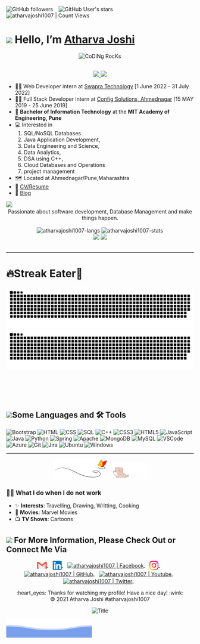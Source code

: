<!---
atharvajoshi1007/atharvajoshi1007 is a ✨ special ✨ repository because its `README.md` (this file) appears on your GitHub profile.
You can click the Preview link to take a look at your changes.
--->




<img alt="GitHub followers" src="https://img.shields.io/github/followers/atharvajoshi1007?style=social" /> &nbsp;&nbsp; <img alt="GitHub User's stars" src="https://img.shields.io/github/stars/atharvajoshi1007?style=social" /> &nbsp;&nbsp; <img alt="atharvajoshi1007 | Count Views" src="https://enemo786q3svfle.m.pipedream.net" />




# <img src="https://raw.githubusercontent.com/nixin72/nixin72/master/wave.gif" width="50px"></img>  Hello, I’m [Atharva Joshi](https://github.com/atharvajoshi1007)

<div align="center">
<img src="https://github.com/SP-XD/SP-XD/blob/main/images/dev-working_rounded.gif?raw=true" href="https://github.com/sp-xd" alt="CoDiNg RocKs"  width="550"/><br> 
</div>
  
<!-- https://shields.io/ https://simpleicons.org/ https://github.com/simple-icons/simple-icons/blob/develop/slugs.md -->
<p align="center"><br/>
 <a href="https://www.linkedin.com/in/atharvajoshi10">
  <img src="https://img.shields.io/badge/linkedin-atharva%20joshi10-blue?style=flat-square&logo=linkedin">
 </a>
 <a href="mailto:atharvajoshi1007@gmail.com">
  <img src="https://img.shields.io/badge/Email-atharvajoshi1007@gmail.com-red?style=flat-square&logo=gmail&logoColor=white">
</a>
<!--  <a href="https://dev.to/timwjames"> blog
  <img src="https://img.shields.io/badge/Blog-dev.to%2Ftimwjames-006400?style=flat-square&logo=devdotto&logoColor=white">
 </a>-->
</p>

- 👨‍💼 Web Developer intern at [Swapra Technology](https://github.com/atharvajoshi1007/SwapraTech/tree/master/Swapra) [1 June 2022 - 31 July 2022]
- 👨‍💼 Full Stack Developer intern at [Config Solutions, Ahmednagar](https://www.indiamart.com/config-solutions/) [15 MAY 2019 - 25 June 2019]
- 📄 **Bachelor of Information Technology** at the **MIT Academy of Engineering, Pune**
- 💻 Interested in 
   1) SQL/NoSQL Databases
   2) Java Application Development, 
   3) Data Engineering and Science, 
   4) Data Analytics, 
   5) DSA using C++, 
   6) Cloud Databases and Operations
   7) project management
- 🗺️ Located at Ahmednagar/Pune,Maharashtra
- 💼 [CV/Resume](https://drive.google.com/drive/folders/1e0JBdihYO2hWnM2iXwUz4Ozyyg2B5d_v "CV/Resume")
- 📝 [Blog](https://twitter.com/atharva_joshi10 "Atharva Joshi")


<img src="https://imgur.com/rilHVxA.png"/> 


<center>Passionate about software development, Database Management and make things happen.</center>

<br>

<!--music
<br><br> Vibing to : 🎧  </strong></p>

[![Spotify](https://spotify-readme.sp-xd.vercel.app/api/spotify)](https://open.spotify.com/user/somnathpaul) <br>
-->

<div align="center">
<img height="150em" src="https://github-readme-stats.vercel.app/api/top-langs/?username=atharvajoshi1007&layout=compact&show_icon=true&theme=algolia" alt="atharvajoshi1007-langs"/>
<img height="150em" src="https://github-readme-stats.vercel.app/api/?username=atharvajoshi1007&layout=compact&show_icon=true&theme=algolia" alt="atharvajoshi1007-stats"/>
</div>
<div align="center">
  <img src="http://github-readme-streak-stats.herokuapp.com?user=atharvajoshi1007&theme=algolia&background=0d1117&hide_border=true" />
  <img src="https://activity-graph.herokuapp.com/graph?username=atharvajoshi1007&theme=react-dark"/>
  <!-- <img src="https://peaceful-beyond-61134.herokuapp.com/graph?username=tienhuynh-tn&theme=react-dark"/> -->
</div>

<br>

---
<!--
### 🖥️ Major Projects
<!-- table -->
<!-- https://github.com/simple-icons/simple-icons/blob/develop/slugs.md -->
<!--
| Year | Title                                    | Technologies                           |
|------|------------------------------------------|----------------------------------------|
| 2021 | [ANU TechLauncher VR Group Project](https://github.com/VR-Observatory/SidingSpringObservatory "Project Repo") | ![Unity3D](https://img.shields.io/badge/-Unity3D-black?style=flat-square&logo=unity) ![C#](https://img.shields.io/badge/-C%23-black?style=flat-square&logo=csharp) ![Oculus](https://img.shields.io/badge/-Oculus-black?style=flat-square&logo=oculus) ![Blender](https://img.shields.io/badge/-Blender-black?style=flat-square&logo=blender) ![Premiere](https://img.shields.io/badge/-Premiere-black?style=flat-square&logo=adobepremierepro)|
| 2021 | [Professional Business Website](https://github.com/Tim-W-James/Journeys-Continue-Website "Website") | ![HTML](https://img.shields.io/badge/-HTML5-black?style=flat-square&logo=html5) ![CSS](https://img.shields.io/badge/-CSS3-black?style=flat-square&logo=css3) ![JavaScript](https://img.shields.io/badge/-JavaScript-black?style=flat-square&logo=javascript) ![PHP](https://img.shields.io/badge/-PHP-black?style=flat-square&logo=php) ![Bootstrap](https://img.shields.io/badge/-Bootstrap-black?style=flat-square&logo=bootstrap) |
| 2021 | [Machine Learning Data Visualizations & Analysis](https://github.com/Tim-W-James/Python-Data-Reference-Code "My Python Reference Code") | ![Python](https://img.shields.io/badge/-Python-black?style=flat-square&logo=python) ![NumPy](https://img.shields.io/badge/-NumPy-black?style=flat-square&logo=numpy) ![SQLite](https://img.shields.io/badge/-SQLite-black?style=flat-square&logo=sqlite) ![Matplotlib](https://img.shields.io/badge/-Matplotlib-black?style=flat-square) |
| 2020 | [GPS Android App Game](https://github.com/Tim-W-James/Java-GPS-Android-Game) | ![Java](https://img.shields.io/badge/-Java-black?style=flat-square&logo=java&logoColor=red) ![Android Studio](https://img.shields.io/badge/-Android%20Studio-black?style=flat-square&logo=androidstudio) ![Firebase](https://img.shields.io/badge/-Firebase-black?style=flat-square&logo=firebase) |
| 2020 | [Digital Synthesizer ADSR Envelope](https://github.com/Tim-W-James/ARMv7-Digital-Synthesizer-ADSR) | ![ARMv7 Assembly](https://img.shields.io/badge/-ARMv7%20Assembly-black?style=flat-square) |
| 2020 | [Synchronous Serial Message Passing](https://github.com/Tim-W-James/ARMv7-Synchronous-Serial-Message-Passing) | ![ARMv7 Assembly](https://img.shields.io/badge/-ARMv7%20Assembly-black?style=flat-square) |
| 2019 | [Interactive Procedurally Generated Text Experience](https://github.com/Tim-W-James/JavaScript-Interactive-Procedural-Text-Experience) | ![JavaScript](https://img.shields.io/badge/-JavaScript-black?style=flat-square&logo=javascript) ![p5js](https://img.shields.io/badge/-p5.js-black?style=flat-square&logo=p5dotjs) |
| 2019 | [Block Puzzle Game](https://github.com/Tim-W-James/Java-Block-Puzzle-Game) | ![Java](https://img.shields.io/badge/-Java-black?style=flat-square&logo=java&logoColor=red) ![JavaFX](https://img.shields.io/badge/-JavaFX-black?style=flat-square) |
| 2019 | [Minimax AI for Sushi Go](https://github.com/Tim-W-James/Sushi-Go-AI) | ![Haskell](https://img.shields.io/badge/-Haskell-black?style=flat-square&logo=haskell) |
| 2018 | [2D Game Level Procedural Generation](https://github.com/Tim-W-James/Time-Travel-Roguelite-Game "Part of a Larger Project") | ![Unity3D](https://img.shields.io/badge/-Unity3D-black?style=flat-square&logo=unity) ![C#](https://img.shields.io/badge/-C%23-black?style=flat-square&logo=csharp) |
| 2018 | [Raspberry Pi Weather System](https://github.com/Tim-W-James/Raspberry-Pi-Weather-Station) | ![Raspberry Pi](https://img.shields.io/badge/-Raspberry%20Pi-black?style=flat-square&logo=raspberrypi&logoColor=red) ![Python](https://img.shields.io/badge/-Python-black?style=flat-square&logo=python) |
| 2018 | [Rover with Autonomous Mapping](https://github.com/Tim-W-James/Arduino-Autonomous-Rover) | ![Arduino](https://img.shields.io/badge/-Arduino-black?style=flat-square&logo=arduino) ![C++](https://img.shields.io/badge/-C%2B%2B-black?style=flat-square&logo=c%2B%2B) 
--> 

# 🔥Streak Eater🐍
![github contribution grid snake animation](https://raw.githubusercontent.com/platane/platane/output/github-contribution-grid-snake-dark.svg#gh-dark-mode-only)
![github contribution grid snake animation](https://raw.githubusercontent.com/platane/platane/output/github-contribution-grid-snake.svg#gh-light-mode-only)
# <br>

## <img src="https://media2.giphy.com/media/QssGEmpkyEOhBCb7e1/giphy.gif?cid=ecf05e47a0n3gi1bfqntqmob8g9aid1oyj2wr3ds3mg700bl&rid=giphy.gif" width="30px">Some Languages and 🛠️ Tools 

<!-- https://github.com/simple-icons/simple-icons/blob/develop/slugs.md -->
![Bootstrap](https://img.shields.io/badge/bootstrap-%23563D7C.svg?style=flat&logo=bootstrap&logoColor=white) 
![HTML](https://img.shields.io/badge/-HTML5-black?style=flat-square&logo=html5)
![CSS](https://img.shields.io/badge/-CSS3-black?style=flat-square&logo=css3)
![SQL](https://img.shields.io/badge/-SQL-black?style=flat-square&logo=postgresql&logoColor=blue)
![C++](https://img.shields.io/badge/c++-%2300599C.svg?style=flat&logo=c%2B%2B&logoColor=white) 
![CSS3](https://img.shields.io/badge/css3-%231572B6.svg?style=flat&logo=css3&logoColor=white) 
![HTML5](https://img.shields.io/badge/html5-%23E34F26.svg?style=flat&logo=html5&logoColor=white) 
![JavaScript](https://img.shields.io/badge/javascript-%23323330.svg?style=flat&logo=javascript&logoColor=%23F7DF1E) 
![Java](https://img.shields.io/badge/java-%23ED8B00.svg?style=flat&logo=java&logoColor=white) 
![Python](https://img.shields.io/badge/python-3670A0?style=flat&logo=python&logoColor=ffdd54) 
![Spring](https://img.shields.io/badge/spring-%236DB33F.svg?style=flat&logo=spring&logoColor=white) 
![Apache](https://img.shields.io/badge/apache-%23D42029.svg?style=flat&logo=apache&logoColor=white) 
![MongoDB](https://img.shields.io/badge/MongoDB-%234ea94b.svg?style=flat&logo=mongodb&logoColor=white) 
![MySQL](https://img.shields.io/badge/mysql-%2300f.svg?style=flat&logo=mysql&logoColor=white) 
![VSCode](https://img.shields.io/badge/-VSCode-black?style=flat-square&logo=visualstudiocode&logoColor=blue)
![Azure](https://img.shields.io/badge/azure-%230072C6.svg?style=flat&logo=azure-devops&logoColor=white) 
![Git](https://img.shields.io/badge/-Git-black?style=flat-square&logo=git)
![Jira](https://img.shields.io/badge/jira-%230A0FFF.svg?style=flat&logo=jira&logoColor=white) 
![Ubuntu](https://img.shields.io/badge/-Ubuntu-black?style=flat-square&logo=ubuntu)
![Windows](https://img.shields.io/badge/-Windows-black?style=flat-square&logo=windows&logoColor=blue)

<!--to be
![DigitalOcean](https://img.shields.io/badge/DigitalOcean-%230167ff.svg?style=flat&logo=digitalOcean&logoColor=white) 
![Firebase](https://img.shields.io/badge/firebase-%23039BE5.svg?style=flat&logo=firebase) 
![Google Cloud](https://img.shields.io/badge/Google%20Cloud-%234285F4.svg?style=flat&logo=google-cloud&logoColor=white) 
![Django](https://img.shields.io/badge/django-%23092E20.svg?style=flat&logo=django&logoColor=white) 
![DjangoREST](https://img.shields.io/badge/DJANGO-REST-ff1709?style=flat&logo=django&logoColor=white&color=ff1709&labelColor=gray) 
![Express.js](https://img.shields.io/badge/express.js-%23404d59.svg?style=flat&logo=express&logoColor=%2361DAFB)
![Flask](https://img.shields.io/badge/flask-%23000.svg?style=flat&logo=flask&logoColor=white) 
![NodeJS](https://img.shields.io/badge/node.js-6DA55F?style=flat&logo=node.js&logoColor=white) 
![React](https://img.shields.io/badge/react-%2320232a.svg?style=flat&logo=react&logoColor=%2361DAFB) 
![React Native](https://img.shields.io/badge/react_native-%2320232a.svg?style=flat&logo=react&logoColor=%2361DAFB) 
![React Router](https://img.shields.io/badge/React_Router-CA4245?style=flat&logo=react-router&logoColor=white) 
![SQLite](https://img.shields.io/badge/sqlite-%2307405e.svg?style=flat&logo=sqlite&logoColor=white) 
![Docker](https://img.shields.io/badge/docker-%230db7ed.svg?style=flat&logo=docker&logoColor=white) 
![Trello](https://img.shields.io/badge/Trello-%23026AA7.svg?style=flat&logo=Trello&logoColor=white)
![AWS](https://img.shields.io/badge/-AWS-black?style=flat-square&logo=amazonaws)
![Firebase](https://img.shields.io/badge/-Firebase-black?style=flat-square&logo=firebase)
![Docker](https://img.shields.io/badge/-Docker-black?style=flat-square&logo=docker)
![Kubernetes](https://img.shields.io/badge/-Kubernetes-black?style=flat-square&logo=kubernetes)
![Jupyter Lab](https://img.shields.io/badge/-Jupyter%20Lab-black?style=flat-square&logo=jupyter)
-->

---
<div align="center">
<img src="images/butterfly.gif" width=30%><img src="images/dog.gif" width=20%>
</div>
  
 ### 🙎‍♂️ What I do when I do not work
- ✨ **Interests**: Travelling, Drawing, Writting, Cooking
- 🎥 **Movies**: Marvel Movies
- 📺 **TV Shows**: Cartoons

## <img src='https://raw.githubusercontent.com/ShahriarShafin/ShahriarShafin/main/Assets/handshake.gif' width="80px"> For More Information, Please Check Out or Connect Me Via
<p align="center">
  <a href="mailto:atharvajoshi1007@gmail.com" >
    <img align="center" alt="atharvajoshi1007 | Gmail" width="26px" src="https://github.com/SatYu26/SatYu26/blob/master/Assets/Gmail.svg" />
  </a> &nbsp;&nbsp;
  
  <a href="https://www.linkedin.com/in/atharvajoshi10" target="_blank">
    <img align="center" alt="atharvajoshi1007 | Linkedin" width="24px" src="https://github.com/SatYu26/SatYu26/blob/master/Assets/Linkedin.svg" />
  </a> &nbsp;&nbsp;
  
  <a href="https://www.facebook.com/atharvajoshi1007/" target="_blank">
      <img align="center" alt="atharvajoshi1007 | Facebook" width="24px" src="https://upload.wikimedia.org/wikipedia/en/thumb/0/04/Facebook_f_logo_%282021%29.svg/100px-Facebook_f_logo_%282021%29.svg.png" />
  </a> &nbsp;&nbsp;
  
  <a href="https://www.instagram.com/atharvajoshi1007/" target="_blank">
    <img align="center" alt="atharvajoshi1007 | Instagram" width="24px" src="https://github.com/SatYu26/SatYu26/blob/master/Assets/Instagram.svg" />
  </a> &nbsp;&nbsp;
  
  <a href="https://profile-summary-for-github.herokuapp.com/user/atharvajoshi1007" target="_blank">
    <img align="center" alt="atharvajoshi1007 | GitHub" width="26px" src="https://upload.wikimedia.org/wikipedia/commons/thumb/a/ae/Github-desktop-logo-symbol.svg/1024px-Github-desktop-logo-symbol.svg.png" />
  </a> &nbsp;&nbsp;
  
  <a href="https://www.youtube.com/channel/atharvajoshi1007" target="_blank">
    <img align="center" alt="atharvajoshi1007 | Youtube" width="32px" src="https://icon-library.com/images/youtube-video-icon-png/youtube-video-icon-png-29.jpg" />
  </a> &nbsp;&nbsp;
  
  <a href="https://twitter.com/atharvajoshi107" target="_blank">
    <img align="center" alt="atharvajoshi1007 | Twitter" width="32px" src="https://upload.wikimedia.org/wikipedia/commons/thumb/4/4f/Twitter-logo.svg/768px-Twitter-logo.svg.png?20211104142029" />
  </a> &nbsp;&nbsp;
<p> 

<div align="center">
  :heart_eyes: Thanks for watching my profile! Have a nice day! :wink: <br/>
  &copy; 2021 Atharva Joshi #atharvajoshi1007
</div>


<div align="center">
  
<img src="https://readme-typing-svg.herokuapp.com?font=Architects+Daughter&color=%2300FF00&size=50&center=true&vCenter=true&height=60&width=900&lines=See+you+soon!!;Come+again+to+see+my+world!" alt="Title"></img>
  
</div>

</p>

</p>

![Atharva Joshi](https://github.com/atharvajoshi1007/atharvajoshi1007/blob/main/images/bottom_header.svg)
<br>
</p>
